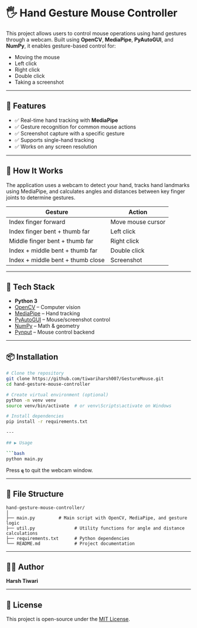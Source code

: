 # 🖐️ Hand Gesture Mouse Controller

This project allows users to control mouse operations using hand gestures through a webcam. Built using **OpenCV**, **MediaPipe**, **PyAutoGUI**, and **NumPy**, it enables gesture-based control for:

- Moving the mouse
- Left click
- Right click
- Double click
- Taking a screenshot

---

## 🚀 Features

- ✅ Real-time hand tracking with **MediaPipe**
- ✅ Gesture recognition for common mouse actions
- ✅ Screenshot capture with a specific gesture
- ✅ Supports single-hand tracking
- ✅ Works on any screen resolution

---

## 🧠 How It Works

The application uses a webcam to detect your hand, tracks hand landmarks using MediaPipe, and calculates angles and distances between key finger joints to determine gestures.

| Gesture                           | Action            |
| --------------------------------- | ----------------- |
| Index finger forward              | Move mouse cursor |
| Index finger bent + thumb far     | Left click        |
| Middle finger bent + thumb far    | Right click       |
| Index + middle bent + thumb far   | Double click      |
| Index + middle bent + thumb close | Screenshot        |

---

## 🧰 Tech Stack

- **Python 3**
- [OpenCV](https://opencv.org/) – Computer vision
- [MediaPipe](https://mediapipe.dev/) – Hand tracking
- [PyAutoGUI](https://pyautogui.readthedocs.io/) – Mouse/screenshot control
- [NumPy](https://numpy.org/) – Math & geometry
- [Pynput](https://pynput.readthedocs.io/) – Mouse control backend

---

## 📦 Installation

````bash
# Clone the repository
git clone https://github.com/tiwariharsh007/GestureMouse.git
cd hand-gesture-mouse-controller

# Create virtual environment (optional)
python -m venv venv
source venv/bin/activate  # or venv\Scripts\activate on Windows

# Install dependencies
pip install -r requirements.txt

---

## ▶️ Usage

```bash
python main.py
````

Press **`q`** to quit the webcam window.

---

## 📁 File Structure

```text
hand-gesture-mouse-controller/
│
├── main.py         # Main script with OpenCV, MediaPipe, and gesture logic
├── util.py               # Utility functions for angle and distance calculations
├── requirements.txt      # Python dependencies
└── README.md             # Project documentation
```

---

## 🧑‍💻 Author

**Harsh Tiwari**

---

## 📄 License

This project is open-source under the [MIT License](LICENSE).
